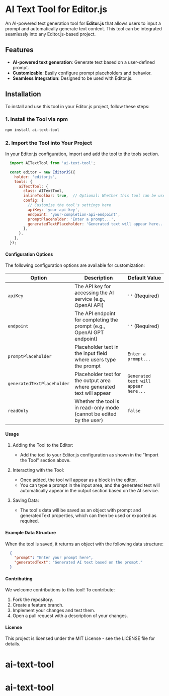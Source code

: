 # AI Text Tool for Editor.js

An AI-powered text generation tool for **Editor.js** that allows users to input a prompt and automatically generate text content. This tool can be integrated seamlessly into any Editor.js-based project.

## Features

- **AI-powered text generation**: Generate text based on a user-defined prompt.
- **Customizable**: Easily configure prompt placeholders and behavior.
- **Seamless Integration**: Designed to be used with Editor.js.

## Installation

To install and use this tool in your Editor.js project, follow these steps:

### 1. Install the Tool via npm

```bash
npm install ai-text-tool
```

### 2. Import the Tool into Your Project

In your Editor.js configuration, import and add the tool to the tools section.

```javascript
  import AITextTool from 'ai-text-tool';

  const editor = new EditorJS({
    holder: 'editorjs',
    tools: {
      aiTextTool: {
        class: AITextTool,
        inlineToolbar: true,  // Optional: Whether this tool can be used in the inline toolbar
        config: {
          // Customize the tool's settings here
          apiKey: 'your-api-key',
          endpoint: 'your-completion-api-endpoint',
          promptPlaceholder: 'Enter a prompt...',
          generatedTextPlaceholder: 'Generated text will appear here...',
        },
      },
    },
  });

```

#### Configuration Options

The following configuration options are available for customization:

<html>
  <table>
    <thead>
      <tr>
        <th>Option</th>
        <th>Description</th>
        <th>Default Value</th>
      </tr>
    </thead>
    <tbody>
      <tr>
        <td>
          <code>apiKey</code>
        </td>
        <td>The API key for accessing the AI service (e.g., OpenAI API)</td>
        <td>
          <code>''</code> (Required)
        </td>
      </tr>
      <tr>
        <td>
          <code>endpoint</code>
        </td>
        <td>The API endpoint for completing the prompt (e.g., OpenAI GPT endpoint)</td>
        <td>
          <code>''</code> (Required)</td>
      </tr>
      <tr>
        <td><code>promptPlaceholder</code></td>
        <td>Placeholder text in the input field where users type the prompt</td>
        <td><code>Enter a prompt...</code></td>
      </tr>
      <tr>
        <td><code>generatedTextPlaceholder</code></td>
        <td>Placeholder text for the output area where generated text will appear</td>
        <td>
          <code>Generated text will appear here...</code>
        </td>
      </tr>
      <tr>
        <td><code>readOnly</code></td>
        <td>Whether the tool is in read-only mode (cannot be edited by the user)</td>
        <td><code>false</code></td>
      </tr>
    </tbody>
  </table>
</html>

#### Usage

1. Adding the Tool to the Editor:
   - Add the tool to your Editor.js configuration as shown in the "Import the Tool" section above.

2. Interacting with the Tool:
    - Once added, the tool will appear as a block in the editor.
    - You can type a prompt in the input area, and the generated text will automatically appear in the output section based on the AI service.

3. Saving Data:
   - The tool's data will be saved as an object with prompt and generatedText properties, which can then be used or exported as required.

#### Example Data Structure

When the tool is saved, it returns an object with the following data structure:

```json
  {
    "prompt": "Enter your prompt here",
    "generatedText": "Generated AI text based on the prompt."
  }
```

#### Contributing

We welcome contributions to this tool! To contribute:

1. Fork the repository.
2. Create a feature branch.
3. Implement your changes and test them.
4. Open a pull request with a description of your changes.

#### License

This project is licensed under the MIT License - see the LICENSE file for details.
# ai-text-tool
# ai-text-tool
